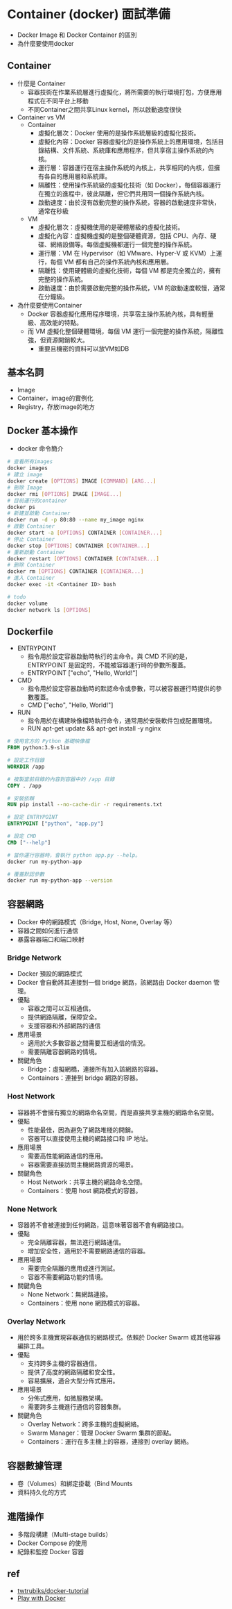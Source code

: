 # Container (docker) 面試準備

* Docker Image 和 Docker Container 的區別
* 為什麼要使用docker

## Container
* 什麼是 Container
  * 容器技術在作業系統層進行虛擬化，將所需要的執行環境打包，方便應用程式在不同平台上移動
  * 不同Container之間共享Linux kernel，所以啟動速度很快
* Container vs VM
  * Container
    * 虛擬化層次：Docker 使用的是操作系統層級的虛擬化技術。
    * 虛擬化內容：Docker 容器虛擬化的是操作系統上的應用環境，包括目錄結構、文件系統、系統庫和應用程序，但共享宿主操作系統的內核。
    * 運行層：容器運行在宿主操作系統的內核上，共享相同的內核，但擁有各自的應用層和系統庫。
    * 隔離性：使用操作系統級的虛擬化技術（如 Docker），每個容器運行在獨立的進程中，彼此隔離，但它們共用同一個操作系統內核。
    * 啟動速度：由於沒有啟動完整的操作系統，容器的啟動速度非常快，通常在秒級
  * VM
    * 虛擬化層次：虛擬機使用的是硬體層級的虛擬化技術。
    * 虛擬化內容：虛擬機虛擬的是整個硬體資源，包括 CPU、內存、硬碟、網絡設備等。每個虛擬機都運行一個完整的操作系統。
    * 運行層：VM 在 Hypervisor（如 VMware、Hyper-V 或 KVM）上運行，每個 VM 都有自己的操作系統內核和應用層。
    * 隔離性：使用硬體級的虛擬化技術，每個 VM 都是完全獨立的，擁有完整的操作系統。
    * 啟動速度：由於需要啟動完整的操作系統，VM 的啟動速度較慢，通常在分鐘級。
* 為什麼要使用Container
  * Docker 容器虛擬化應用程序環境，共享宿主操作系統內核，具有輕量級、高效能的特點。
  * 而 VM 虛擬化整個硬體環境，每個 VM 運行一個完整的操作系統，隔離性強，但資源開銷較大。
    * 重要且機密的資料可以放VM如DB
## 基本名詞
* Image
* Container，image的實例化
* Registry，存放image的地方

## Docker 基本操作
* docker 命令簡介
``` sh
# 查看所有images
docker images
# 建立 image
docker create [OPTIONS] IMAGE [COMMAND] [ARG...]
# 刪除 Image
docker rmi [OPTIONS] IMAGE [IMAGE...]
# 目前運行的container
docker ps
# 新建並啟動 Container
docker run -d -p 80:80 --name my_image nginx
# 啟動 Container
docker start -a [OPTIONS] CONTAINER [CONTAINER...]
# 停止 Container
docker stop [OPTIONS] CONTAINER [CONTAINER...]
# 重新啟動 Container
docker restart [OPTIONS] CONTAINER [CONTAINER...]
# 删除 Container
docker rm [OPTIONS] CONTAINER [CONTAINER...]
# 進入 Container
docker exec -it <Container ID> bash

# todo
docker volume
docker network ls [OPTIONS]

```
## Dockerfile
* ENTRYPOINT
  * 指令用於設定容器啟動時執行的主命令。與 CMD 不同的是，ENTRYPOINT 是固定的，不能被容器運行時的參數所覆蓋。
  * ENTRYPOINT ["echo", "Hello, World!"]
* CMD
  * 指令用於設定容器啟動時的默認命令或參數，可以被容器運行時提供的參數覆蓋。
  * CMD ["echo", "Hello, World!"]
* RUN
  * 指令用於在構建映像檔時執行命令，通常用於安裝軟件包或配置環境。
  * RUN apt-get update && apt-get install -y nginx

``` Dockerfile
# 使用官方的 Python 基礎映像檔
FROM python:3.9-slim

# 設定工作目錄
WORKDIR /app

# 複製當前目錄的內容到容器中的 /app 目錄
COPY . /app

# 安裝依賴
RUN pip install --no-cache-dir -r requirements.txt

# 設定 ENTRYPOINT
ENTRYPOINT ["python", "app.py"]

# 設定 CMD
CMD ["--help"]

```

``` sh
# 當你運行容器時，會執行 python app.py --help。
docker run my-python-app

# 覆蓋默認參數
docker run my-python-app --version
```

## 容器網路
* Docker 中的網路模式（Bridge, Host, None, Overlay 等）
* 容器之間如何進行通信
* 暴露容器端口和端口映射
### Bridge Network
* Docker 預設的網路模式
* Docker 會自動將其連接到一個 bridge 網路，該網路由 Docker daemon 管理。
* 優點
  * 容器之間可以互相通信。
  * 提供網路隔離，保障安全。
  * 支援容器和外部網路的通信
* 應用場景
  * 適用於大多數容器之間需要互相通信的情況。
  * 需要隔離容器網路的情境。
* 關鍵角色
  * Bridge：虛擬網橋，連接所有加入該網路的容器。
  * Containers：連接到 bridge 網路的容器。
### Host Network
* 容器將不會擁有獨立的網路命名空間，而是直接共享主機的網路命名空間。
* 優點
  * 性能最佳，因為避免了網路堆棧的開銷。
  * 容器可以直接使用主機的網路接口和 IP 地址。
* 應用場景
  * 需要高性能網路通信的應用。
  * 容器需要直接訪問主機網路資源的場景。
* 關鍵角色
  * Host Network：共享主機的網路命名空間。
  * Containers：使用 host 網路模式的容器。
### None Network
* 容器將不會被連接到任何網路，這意味著容器不會有網路接口。
* 優點
  * 完全隔離容器，無法進行網路通信。
  * 增加安全性，適用於不需要網路通信的容器。
* 應用場景
  * 需要完全隔離的應用或進行測試。
  * 容器不需要網路功能的情境。
* 關鍵角色
  * None Network：無網路連接。
  * Containers：使用 none 網路模式的容器。
### Overlay Network
* 用於跨多主機實現容器通信的網路模式。依賴於 Docker Swarm 或其他容器編排工具。
* 優點
  * 支持跨多主機的容器通信。
  * 提供了高度的網路隔離和安全性。
  * 容易擴展，適合大型分佈式應用。
* 應用場景
  * 分佈式應用，如微服務架構。
  * 需要跨多主機進行通信的容器集群。
* 關鍵角色
  * Overlay Network：跨多主機的虛擬網絡。
  * Swarm Manager：管理 Docker Swarm 集群的節點。
  * Containers：運行在多主機上的容器，連接到 overlay 網絡。

## 容器數據管理
* 卷（Volumes）和綁定掛載（Bind Mounts
* 資料持久化的方式

## 進階操作
* 多階段構建（Multi-stage builds）
* Docker Compose 的使用
* 紀錄和監控 Docker 容器


## ref
* [twtrubiks/docker-tutorial](https://github.com/twtrubiks/docker-tutorial)
* [Play with Docker](https://www.docker.com/play-with-docker/)